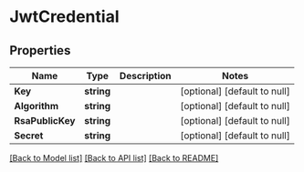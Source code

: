 # JwtCredential

## Properties
Name | Type | Description | Notes
------------ | ------------- | ------------- | -------------
**Key** | **string** |  | [optional] [default to null]
**Algorithm** | **string** |  | [optional] [default to null]
**RsaPublicKey** | **string** |  | [optional] [default to null]
**Secret** | **string** |  | [optional] [default to null]

[[Back to Model list]](../README.md#documentation-for-models) [[Back to API list]](../README.md#documentation-for-api-endpoints) [[Back to README]](../README.md)


